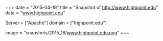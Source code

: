 
+++
date = "2015-04-19"
title = "Snapshot of http://www.highpoint.edu"
data = "www.highpoint.edu"

Server = ["Apache"]
domain = ["highpoint.edu"]

  image = "snapshots/2015_16/www.highpoint.edu.png"
+++
#
